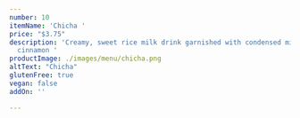 ```yaml
---
number: 10
itemName: 'Chicha '
price: "$3.75"
description: 'Creamy, sweet rice milk drink garnished with condensed milk and ground
  cinnamon '
productImage: ./images/menu/chicha.png
altText: "Chicha"
glutenFree: true
vegan: false
addOn: ''

---
```


